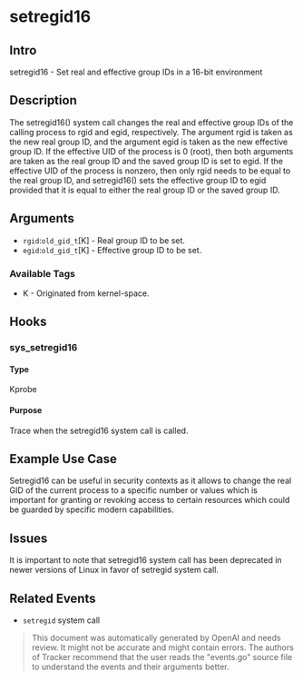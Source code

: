 
# setregid16

## Intro
setregid16 - Set real and effective group IDs in a 16-bit environment

## Description
The setregid16() system call changes the real and effective group IDs of the calling process to rgid and egid, respectively. 
The argument rgid is taken as the new real group ID, and the argument egid is taken as the new effective group ID. If the effective UID of the process is 0 (root), then both arguments are taken as the real group ID and the saved group ID is set to egid. If the effective UID of the process is nonzero, then only rgid needs to be equal to the real group ID, and setregid16() sets the effective group ID to egid provided that it is equal to either the real group ID or the saved group ID.

## Arguments
* `rgid`:`old_gid_t`[K] - Real group ID to be set.
* `egid`:`old_gid_t`[K] - Effective group ID to be set.

### Available Tags
* K - Originated from kernel-space.

## Hooks
### sys_setregid16
#### Type
Kprobe
#### Purpose
Trace when the setregid16 system call is called. 

## Example Use Case
Setregid16 can be useful in security contexts as it allows to change the real GID of the current process to a specific number or values which is important for granting or revoking access to certain resources which could be guarded by specific modern capabilities. 

## Issues
It is important to note that setregid16 system call has been deprecated in newer versions of Linux in favor of setregid system call. 

## Related Events
* `setregid` system call

> This document was automatically generated by OpenAI and needs review. It might
> not be accurate and might contain errors. The authors of Tracker recommend that
> the user reads the "events.go" source file to understand the events and their
> arguments better.
